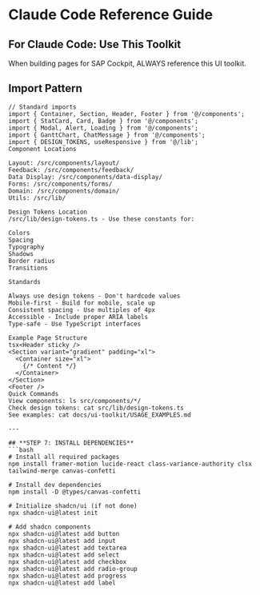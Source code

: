 # Claude Code Reference Guide

## For Claude Code: Use This Toolkit

When building pages for SAP Cockpit, ALWAYS reference this UI toolkit.

## Import Pattern
```tsx
// Standard imports
import { Container, Section, Header, Footer } from '@/components';
import { StatCard, Card, Badge } from '@/components';
import { Modal, Alert, Loading } from '@/components';
import { GanttChart, ChatMessage } from '@/components';
import { DESIGN_TOKENS, useResponsive } from '@/lib';
Component Locations

Layout: /src/components/layout/
Feedback: /src/components/feedback/
Data Display: /src/components/data-display/
Forms: /src/components/forms/
Domain: /src/components/domain/
Utils: /src/lib/

Design Tokens Location
/src/lib/design-tokens.ts - Use these constants for:

Colors
Spacing
Typography
Shadows
Border radius
Transitions

Standards

Always use design tokens - Don't hardcode values
Mobile-first - Build for mobile, scale up
Consistent spacing - Use multiples of 4px
Accessible - Include proper ARIA labels
Type-safe - Use TypeScript interfaces

Example Page Structure
tsx<Header sticky />
<Section variant="gradient" padding="xl">
  <Container size="xl">
    {/* Content */}
  </Container>
</Section>
<Footer />
Quick Commands
View components: ls src/components/*/
Check design tokens: cat src/lib/design-tokens.ts
See examples: cat docs/ui-toolkit/USAGE_EXAMPLES.md

---

## **STEP 7: INSTALL DEPENDENCIES**
```bash
# Install all required packages
npm install framer-motion lucide-react class-variance-authority clsx tailwind-merge canvas-confetti

# Install dev dependencies
npm install -D @types/canvas-confetti

# Initialize shadcn/ui (if not done)
npx shadcn-ui@latest init

# Add shadcn components
npx shadcn-ui@latest add button
npx shadcn-ui@latest add input
npx shadcn-ui@latest add textarea
npx shadcn-ui@latest add select
npx shadcn-ui@latest add checkbox
npx shadcn-ui@latest add radio-group
npx shadcn-ui@latest add progress
npx shadcn-ui@latest add label
